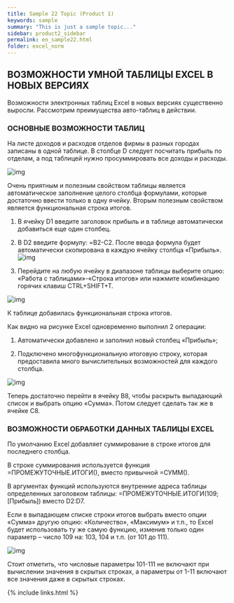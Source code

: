 ```yaml
---
title: Sample 22 Topic (Product 1)
keywords: sample
summary: "This is just a sample topic..."
sidebar: product2_sidebar
permalink: en_sample22.html
folder: excel_norm
---
```


## ВОЗМОЖНОСТИ УМНОЙ ТАБЛИЦЫ EXCEL В НОВЫХ ВЕРСИЯХ

Возможности электронных таблиц Excel в новых версиях существенно выросли. Рассмотрим преимущества авто-таблиц в действии.

### ОСНОВНЫЕ ВОЗМОЖНОСТИ ТАБЛИЦ

На листе доходов и расходов отделов фирмы в разных городах записаны в одной таблице. В столбце D следует посчитать прибыль по отделам, а под таблицей нужно просуммировать все доходы и расходы.

![img](/images/img.png)

Очень приятным и полезным свойством таблицы является автоматическое заполнение целого столбца формулами, которые достаточно ввести только в одну ячейку. Вторым полезным свойством является функциональная строка итогов.

1. В ячейку D1 введите заголовок прибыль и в таблице автоматически добавиться еще один столбец.

2. В D2 введите формулу: =B2-C2. После ввода формула будет автоматически скопирована в каждую ячейку столбца «Прибыль».
        ![img](/images/img.png)

3. Перейдите на любую ячейку в диапазоне таблицы выберите опцию: «Работа с таблицами»-«Строка итогов» или нажмите комбинацию горячих клавиш CTRL+SHIFT+T.

![img](/images/img.png)

К таблице добавилась функциональная строка итогов.

Как видно на рисунке Excel одновременно выполнил 2 операции:

1. Автоматически добавлено и заполнил новый столбец «Прибыль»;

2. Подключено многофункциональную итоговую строку, которая предоставила много вычислительных возможностей для каждого столбца.

![img](/images/img.png)

Теперь достаточно перейти в ячейку B8, чтобы раскрыть выпадающий список и выбрать опцию «Сумма». Потом следует сделать так же в ячейке C8.

### ВОЗМОЖНОСТИ ОБРАБОТКИ ДАННЫХ ТАБЛИЦЫ EXCEL

По умолчанию Excel добавляет суммирование в строке итогов для последнего столбца.

В строке суммирования используется функция =ПРОМЕЖУТОЧНЫЕ.ИТОГИ(), вместо привычной =СУММ().

В аргументах функций используются внутренние адреса таблицы определенных заголовком таблицы: =ПРОМЕЖУТОЧНЫЕ.ИТОГИ(109;[Прибыль]) вместо D2:D7.

Если в выпадающем списке строки итогов выбрать вместо опции «Сумма» другую опцию: «Количество», «Максимум» и т.п., то Excel будет использовать ту же самую функцию, изменив только один параметр – число 109 на: 103, 104 и т.п. (от 101 до 111).

![img](/images/img.png)

Стоит отметить, что числовые параметры 101-111 не включают при вычислении значения в скрытых строках, а параметры от 1-11 включают все значения даже в скрытых строках.

{% include links.html %}